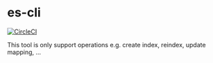 # es-cli
[![CircleCI](https://circleci.com/gh/rerost/es-cli/tree/master.svg?style=svg)](https://circleci.com/gh/rerost/es-cli/tree/master)

This tool is only support operations e.g. create index, reindex, update mapping, ...
